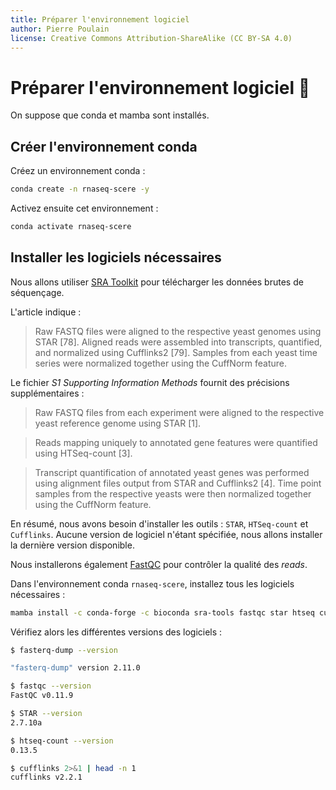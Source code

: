 ```yaml
---
title: Préparer l'environnement logiciel
author: Pierre Poulain
license: Creative Commons Attribution-ShareAlike (CC BY-SA 4.0)
---
```


# Préparer l'environnement logiciel 🧰

On suppose que conda et mamba sont installés.

## Créer l'environnement conda

Créez un environnement conda :

```bash
conda create -n rnaseq-scere -y
```

Activez ensuite cet environnement :

```bash
conda activate rnaseq-scere
```

## Installer les logiciels nécessaires

Nous allons utiliser [SRA Toolkit](https://github.com/ncbi/sra-tools) pour télécharger les données brutes de séquençage.

L'article indique :

> Raw FASTQ files were aligned to the respective yeast genomes using STAR [78]. Aligned reads were assembled into transcripts, quantified, and normalized using Cufflinks2 [79]. Samples from each yeast time series were normalized together using the CuffNorm feature.

Le fichier *S1 Supporting Information Methods* fournit des précisions supplémentaires :

> Raw FASTQ files from each experiment were aligned to the respective yeast reference genome using STAR [1].

> Reads mapping uniquely to annotated gene features were quantified using HTSeq-count [3].

> Transcript quantification of annotated yeast genes was performed using alignment files output from STAR and Cufflinks2 [4]. Time point samples from the respective yeasts were then normalized together using the CuffNorm feature.

En résumé, nous avons besoin d'installer les outils : `STAR`, `HTSeq-count` et `Cufflinks`. Aucune version de logiciel n'étant spécifiée, nous allons installer la dernière version disponible.

Nous installerons également [FastQC](https://www.bioinformatics.babraham.ac.uk/projects/fastqc/) pour contrôler la qualité des *reads*.

Dans l'environnement conda `rnaseq-scere`, installez tous les logiciels nécessaires :

```bash
mamba install -c conda-forge -c bioconda sra-tools fastqc star htseq cufflinks -y
```

Vérifiez alors les différentes versions des logiciels :

```bash
$ fasterq-dump --version

"fasterq-dump" version 2.11.0
```

```bash
$ fastqc --version
FastQC v0.11.9
```

```bash
$ STAR --version
2.7.10a
```

```bash
$ htseq-count --version
0.13.5
```

```bash
$ cufflinks 2>&1 | head -n 1
cufflinks v2.2.1
```
